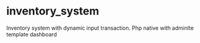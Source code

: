 # inventory_system
Inventory system with dynamic input transaction. Php native with adminlte template dashboard
